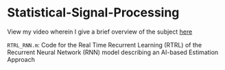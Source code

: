 # Statistical-Signal-Processing

View my video wherein I give a brief overview of the subject [here](https://www.youtube.com/watch?v=YTwRg2GeAdg)

`RTRL_RNN.m`: Code for the Real Time Recurrent Learning (RTRL) of the Recurrent Neural Network (RNN) model describing an AI-based Estimation Approach

